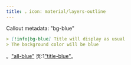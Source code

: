 ```yaml
---
title: 。icon: material/layers-outline
---
```


Callout metadata: "bg-blue"

```md
> [!info|bg-blue] Title will display as usual
> The background color will be blue
```

。["all-blue"](../combined-styling/page-2.md)
页:1["title-blue"](../title-styling/page-2.md)。

